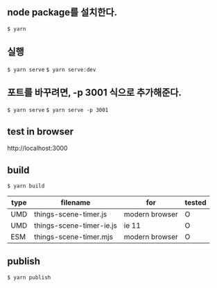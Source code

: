 ## node package를 설치한다.

`$ yarn`

## 실행

`$ yarn serve`
`$ yarn serve:dev`

## 포트를 바꾸려면, -p 3001 식으로 추가해준다.

`$ yarn serve`
`$ yarn serve -p 3001`

## test in browser

http://localhost:3000

## build

`$ yarn build`

| type | filename                                   | for            | tested |
| ---- | ------------------------------------------ | -------------- | ------ |
| UMD  | things-scene-timer.js    | modern browser | O      |
| UMD  | things-scene-timer-ie.js | ie 11          | O      |
| ESM  | things-scene-timer.mjs   | modern browser | O      |

## publish

`$ yarn publish`
